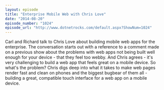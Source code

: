 ```yaml
---
layout: episode
title: "Enterprise Mobile Web with Chris Love"
date: "2014-08-20"
episode_number: "1024"
episode_url: "http://www.dotnetrocks.com/default.aspx?ShowNum=1024"
---
```


Carl and Richard talk to Chris Love about building mobile web apps for the enterprise. The conversation starts out with a reference to a comment made on a previous show about the problems with web apps not being built well enough for your device - that they feel too webby. And Chris agrees - it's very challenging to build a web app that feels great on a mobile device. So what's the problem? Chris digs deep into what it takes to make web pages render fast and clean on phones and the biggest bugbear of them all - building a great, compatible touch interface for a web app on a mobile device.
